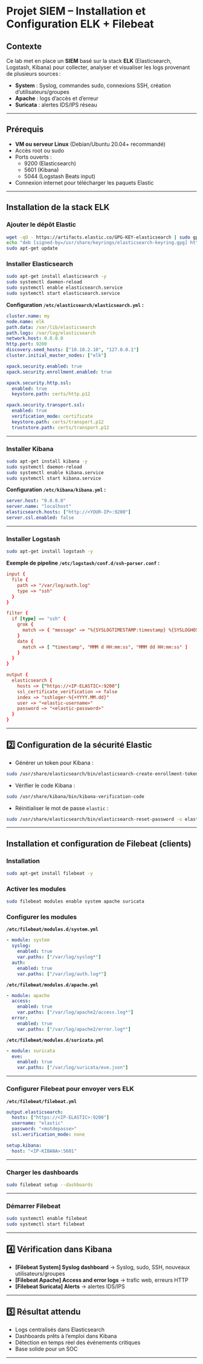 # Projet SIEM – Installation et Configuration ELK + Filebeat

## Contexte

Ce lab met en place un **SIEM** basé sur la stack **ELK** (Elasticsearch, Logstash, Kibana) pour collecter, analyser et visualiser les logs provenant de plusieurs sources :

- **System** : Syslog, commandes sudo, connexions SSH, création d’utilisateurs/groupes
- **Apache** : logs d’accès et d’erreur
- **Suricata** : alertes IDS/IPS réseau

---

## Prérequis

- **VM ou serveur Linux** (Debian/Ubuntu 20.04+ recommandé)
- Accès root ou sudo
- Ports ouverts :
  - 9200 (Elasticsearch)
  - 5601 (Kibana)
  - 5044 (Logstash Beats input)
- Connexion internet pour télécharger les paquets Elastic

---

## Installation de la stack ELK

### Ajouter le dépôt Elastic
```bash
wget -qO - https://artifacts.elastic.co/GPG-KEY-elasticsearch | sudo gpg --dearmor -o /usr/share/keyrings/elasticsearch-keyring.gpg
echo "deb [signed-by=/usr/share/keyrings/elasticsearch-keyring.gpg] https://artifacts.elastic.co/packages/8.x/apt stable main" | sudo tee /etc/apt/sources.list.d/elastic-8.x.list
sudo apt-get update
```

### Installer Elasticsearch
```bash
sudo apt-get install elasticsearch -y
sudo systemctl daemon-reload
sudo systemctl enable elasticsearch.service
sudo systemctl start elasticsearch.service
```

**Configuration `/etc/elasticsearch/elasticsearch.yml` :**
```yaml
cluster.name: my
node.name: elk
path.data: /var/lib/elasticsearch
path.logs: /var/log/elasticsearch
network.host: 0.0.0.0
http.port: 9200
discovery.seed_hosts: ["10.10.2.10", "127.0.0.1"]  
cluster.initial_master_nodes: ["elk"]

xpack.security.enabled: true
xpack.security.enrollment.enabled: true

xpack.security.http.ssl:
  enabled: true
  keystore.path: certs/http.p12

xpack.security.transport.ssl:
  enabled: true
  verification_mode: certificate
  keystore.path: certs/transport.p12
  truststore.path: certs/transport.p12
```

---

### Installer Kibana
```bash
sudo apt-get install kibana -y
sudo systemctl daemon-reload
sudo systemctl enable kibana.service
sudo systemctl start kibana.service
```

**Configuration `/etc/kibana/kibana.yml` :**
```yaml
server.host: "0.0.0.0"
server.name: "localhost"
elasticsearch.hosts: ["http://<YOUR-IP>:9200"]
server.ssl.enabled: false
```

---

### Installer Logstash
```bash
sudo apt-get install logstash -y
```

**Exemple de pipeline `/etc/logstash/conf.d/ssh-parser.conf` :**
```conf
input {
  file {
    path => "/var/log/auth.log"
    type => "ssh"
  }
}

filter {
  if [type] == "ssh" {
    grok {
      match => { "message" => "%{SYSLOGTIMESTAMP:timestamp} %{SYSLOGHOST:hostname} sshd(?:\[%{POSINT:pid}\])?: %{DATA:auth_message}" }
    }
    date {
      match => [ "timestamp", "MMM d HH:mm:ss", "MMM dd HH:mm:ss" ]
    }
  }
}

output {
  elasticsearch {
    hosts => ["https://<IP-ELASTIC>:9200"]
    ssl_certificate_verification => false
    index => "sshloger-%{+YYYY.MM.dd}"
    user => "<elastic-username>"
    password => "<elastic-password>"
  }
}
```

---

## 2️⃣ Configuration de la sécurité Elastic

- Générer un token pour Kibana :
```bash
sudo /usr/share/elasticsearch/bin/elasticsearch-create-enrollment-token -s kibana
```

- Vérifier le code Kibana :
```bash
sudo /usr/share/kibana/bin/kibana-verification-code
```

- Réinitialiser le mot de passe `elastic` :
```bash
sudo /usr/share/elasticsearch/bin/elasticsearch-reset-password -u elastic -a
```

---

##  Installation et configuration de Filebeat (clients)

### Installation
```bash
sudo apt-get install filebeat -y
```

### Activer les modules
```bash
sudo filebeat modules enable system apache suricata
```

### Configurer les modules

**`/etc/filebeat/modules.d/system.yml`**
```yaml
- module: system
  syslog:
    enabled: true
    var.paths: ["/var/log/syslog*"]
  auth:
    enabled: true
    var.paths: ["/var/log/auth.log*"]
```

**`/etc/filebeat/modules.d/apache.yml`**
```yaml
- module: apache
  access:
    enabled: true
    var.paths: ["/var/log/apache2/access.log*"]
  error:
    enabled: true
    var.paths: ["/var/log/apache2/error.log*"]
```

**`/etc/filebeat/modules.d/suricata.yml`**
```yaml
- module: suricata
  eve:
    enabled: true
    var.paths: ["/var/log/suricata/eve.json"]
```

---

### Configurer Filebeat pour envoyer vers ELK

**`/etc/filebeat/filebeat.yml`**
```yaml
output.elasticsearch:
  hosts: ["https://<IP-ELASTIC>:9200"]
  username: "elastic"
  password: "<motdepasse>"
  ssl.verification_mode: none

setup.kibana:
  host: "<IP-KIBANA>:5601"
```

---

### Charger les dashboards
```bash
sudo filebeat setup --dashboards
```

---

### Démarrer Filebeat
```bash
sudo systemctl enable filebeat
sudo systemctl start filebeat
```

---

## 4️⃣ Vérification dans Kibana

- **[Filebeat System] Syslog dashboard** → Syslog, sudo, SSH, nouveaux utilisateurs/groupes
- **[Filebeat Apache] Access and error logs** → trafic web, erreurs HTTP
- **[Filebeat Suricata] Alerts** → alertes IDS/IPS

---

## 5️⃣ Résultat attendu

- Logs centralisés dans Elasticsearch
- Dashboards prêts à l’emploi dans Kibana
- Détection en temps réel des événements critiques
- Base solide pour un SOC

---
